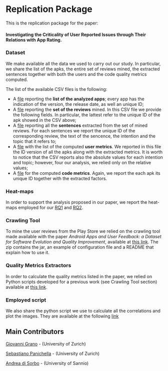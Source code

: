 # Replication Package

This is the replication package for the paper: 

#### Investigating the Criticality of User Reported Issues through Their Relations with App Rating.

### Dataset

We make available all the data we used to carry out our study. In particular, we share the list of the apks, the entire set of reviews mined, the extracted sentences together with both the users and the code quality metrics computed. 

The list of the available CSV files is the following:

* A [file][versions] reporting the **list of the analyzed apps**; every app has the indication of the version, the release date, as well an unique ID; 
* A [file][reviews] reporting the **set of the reviews** mined. In this CSV file we provide the following fields. In particular, the lattest refer to the unique ID of the apk showed in the CSV above;
* A [file][sentences] reporting all the **sentences** extracted from the set of mined reviews. For each sentences we report the unique ID of the corresponding review, the text of the sencence, the intention and the topic that it refers to;
* A [file][user-metrics] with the list of the computed **user metrics**. We reported in this file the ID version of all the apks along with the extracted metrics. It is worth to notice that the CSV reports also the absolute values for each intention and topic; however, four our analysis, we relied only on the relative values;
* A [file][code-metrics] for the computed **code metrics**. Again, we report the each apk its unique ID together with the extracted factors.

### Heat-maps

In order to support the analysis proposed in our paper, we report the heat-maps employed for our [RQ1](rqs/rq1.md) and [RQ2](rqs/rq2.md). 

### Crawling Tool

To mine the user reviews from the Play Store we relied on the crawling tool made available with the paper *Android Apps and User Feedback: a Dataset for Software Evolution and Quality Improvement*, available at [this link](https://github.com/sealuzh/user_quality/tree/master/tools). The zip contains the jar, an example of configuration file and a README that explain how to use it.

### Quality Metrics Extractors

In order to calculate the quality metrics listed in the paper, we relied on Python scripts developed for a previous work (see Crawling Tool section) available at [this link](https://github.com/sealuzh/user_quality/tree/master/code_metrics_scripts).

### Employed script

We also share the python script we use to calculate all the correlations and plot the images. They are available at the following [link][script]

[versions]: https://github.com/sealuzh/user-satisfaction/blob/master/csv/versions.csv
[reviews]: https://github.com/sealuzh/user-satisfaction/blob/master/csv/reviews.csv
[sentences]: https://github.com/sealuzh/user-satisfaction/blob/master/csv/sentences.csv
[user-metrics]: https://github.com/sealuzh/user-satisfaction/blob/master/csv/user_metrics.csv 
[code-metrics]: https://github.com/sealuzh/user-satisfaction/blob/master/csv/code_metrics.csv
[git]: https://github.com/sealuzh/user-satisfaction
[script]: https://github.com/sealuzh/user-satisfaction/tree/master/script_analysis

## Main Contributors

[Giovanni Grano](https://github.com/giograno) - (University of Zurich)

[Sebastiano Panichella](https://github.com/panichella) - (University of Zurich)

[Andrea di Sorbo](https://github.com/adisorbo) - (University of Sannio)

[python]: https://github.com/giograno/replication/tree/master/script_analysis
[raw]: https://github.com/giograno/replication/tree/master/csv
[topic]: https://github.com/giograno/replication/tree/master/topic_distribution
